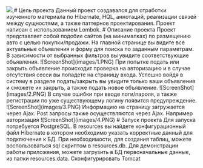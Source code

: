 <a href="https://travis-ci.com/github/Sotnikov89/miniDrom">
  <img src="https://travis-ci.com/Sotnikov89/miniDrom.svg?branch=master" />
</a>
# Цель проекта
Данный проект создавался для отработки изученного материала по Hibernate, HQL, аннотаций, реализации связей между сущностями, а также паттернов проектирования.
Проект написан с использованием Lombok.
# Описание проекта
Проект представляет собой подобие сайтов (на минималках) по размещению авто с целью покупки/продажи.
На главной странице вы видите все актуальные объявления и форму для поиска по заданным параметрам. 
В зависимости от выбранных фильтров вы увидите соответствующие объявления.
![ScreenShot](images/1.PNG)
При попытке подать или закрыть объявление происходит проверка на авторизацию и в случае отсутствия сесси вы попадете на страницу входа.
Успешно войдя в систему в разделе подать/закрыть вы увидите только ваши объявления и сможете их закрыть, а также подать новое объявление.
![ScreenShot](images/2.PNG)
В случае ошибки при вводе логи/пароля, а также регистрации по уже существующему логину появится предупреждение.
![ScreenShot](images/3.PNG)
Информацию на страницу загружается через Ajax. Post запросы также осуществляются через Ajax. Например авторизация
![ScreenShot](images/4.PNG)
# Запуск проекта
Для запуска потребуется PostgreSQL.
В resources вы найдете конфигурационный файл Hibernate в котором необходимо указать корректные данный для подключения к БД.
При необходимости, для создания таблиц, можете воспользоваться sql скриптом в resources.db.
Для демонстрации работы приложения, можете загрузить в БД первоначальные данные, из папки resources.data.
Сконфигурировать Tomcat
